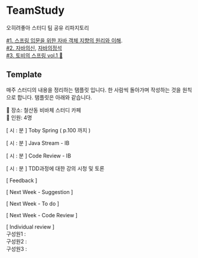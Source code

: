 # TeamStudy
오히려좋아 스터디 팀 공유 리파지토리  

[#1. 스프링 입문을 위한 자바 객체 지향의 원리와 이해](http://www.kyobobook.co.kr/product/detailViewKor.laf?ejkGb=KOR&mallGb=KOR&barcode=9788998139940&orderClick=LAG&Kc=).  
[#2. 자바의신](http://www.kyobobook.co.kr/product/detailViewKor.laf?ejkGb=KOR&mallGb=KOR&barcode=9788997924325&orderClick=LEa&Kc=), [자바의정석](http://www.kyobobook.co.kr/product/detailViewKor.laf?ejkGb=KOR&mallGb=KOR&barcode=9788994492032&orderClick=LAG&Kc=)  
[#3. 토비의 스프링 vol.1 📌](http://www.kyobobook.co.kr/product/detailViewKor.laf?ejkGb=KOR&mallGb=KOR&barcode=9788960773417&orderClick=LAG&Kc=)    
## Template
매주 스터디의 내용을 정리하는 탬플릿 입니다. 한 사람씩 돌아가며 작성하는 것을 원칙으로 합니다. 
탬플릿은 아래와 같습니다.   
  
📌 장소: 철산동 비바체 스터디 카페  
📌 인원: 4명  

[ 시 : 분 ] Toby Spring ( p.100 까지 ) 


[ 시 : 분 ] Java Stream - IB


[ 시 : 분 ] Code Review - IB


[ 시 : 분 ] TDD과정에 대한 강의 시청 및 토론

[ Feedback ]

[ Next Week - Suggestion ]

[ Next Week - To do ]

[ Next Week - Code Review ]

[ Individual review ]  
구성원1 :   
구성원2 :  
구성원3 :  

